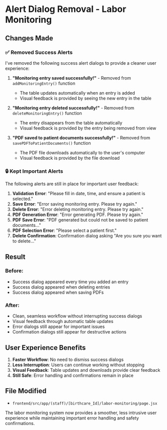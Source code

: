 # Alert Dialog Removal - Labor Monitoring

## Changes Made

### ✅ **Removed Success Alerts**

I've removed the following success alert dialogs to provide a cleaner user experience:

1. **"Monitoring entry saved successfully!"** - Removed from `addMonitoringEntry()` function
   - The table updates automatically when an entry is added
   - Visual feedback is provided by seeing the new entry in the table

2. **"Monitoring entry deleted successfully!"** - Removed from `deleteMonitoringEntry()` function  
   - The entry disappears from the table automatically
   - Visual feedback is provided by the entry being removed from view

3. **"PDF saved to patient documents successfully!"** - Removed from `savePDFToPatientDocuments()` function
   - The PDF file downloads automatically to the user's computer
   - Visual feedback is provided by the file download

### 🔒 **Kept Important Alerts**

The following alerts are still in place for important user feedback:

1. **Validation Error**: "Please fill in date, time, and ensure a patient is selected."
2. **Save Error**: "Error saving monitoring entry. Please try again."
3. **Delete Error**: "Error deleting monitoring entry. Please try again." 
4. **PDF Generation Error**: "Error generating PDF. Please try again."
5. **PDF Save Error**: "PDF generated but could not be saved to patient documents..."
6. **PDF Selection Error**: "Please select a patient first."
7. **Delete Confirmation**: Confirmation dialog asking "Are you sure you want to delete..."

## Result

### Before:
- Success dialog appeared every time you added an entry
- Success dialog appeared when deleting entries
- Success dialog appeared when saving PDFs

### After:
- Clean, seamless workflow without interrupting success dialogs
- Visual feedback through automatic table updates
- Error dialogs still appear for important issues
- Confirmation dialogs still appear for destructive actions

## User Experience Benefits

1. **Faster Workflow**: No need to dismiss success dialogs
2. **Less Interruption**: Users can continue working without stopping
3. **Visual Feedback**: Table updates and downloads provide clear feedback
4. **Still Safe**: Error handling and confirmations remain in place

## File Modified

- `frontend/src/app/(staff)/[birthcare_Id]/labor-monitoring/page.jsx`

The labor monitoring system now provides a smoother, less intrusive user experience while maintaining important error handling and safety confirmations.